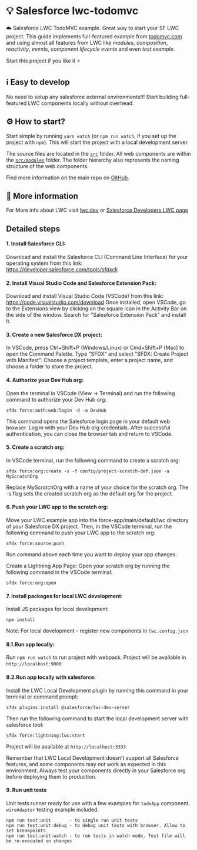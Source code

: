 # 💡 Salesforce lwc-todomvc 

☁️ Salesforce LWC TodoMVC example. Great way to start your SF LWC project. This guide implements full-featured example from [todomvc.com](https://todomvc.com/) and using almost all features from LWC like *modules*, *composition*, *reactivity*, *events*, *component lifecycle events* and even *test example*.

Start this project if you like it ⭐

## ℹ️ Easy to develop 

No need to setup any salesforce external environments!!! Start building full-featured LWC components locally without overhead.
## ⚙️ How to start?

Start simple by running `yarn watch` (or `npm run watch`, if you set up the project with `npm`). This will start the project with a local development server.

The source files are located in the [`src`](./src) folder. All web components are within the [`src/modules`](./src/modules) folder. The folder hierarchy also represents the naming structure of the web components.

Find more information on the main repo on [GitHub](https://github.com/muenzpraeger/create-lwc-app).

## 📙 More information

For More info about LWC visit [lwc.dev](https://lwc.dev/) or [Salesforce Developers LWC page](https://developer.salesforce.com/docs/component-library/documentation/en/lwc/lwc.get_started_introduction)


## Detailed steps

#### 1. Install Salesforce CLI:
Download and install the Salesforce CLI (Command Line Interface) for your operating system from this link: https://developer.salesforce.com/tools/sfdxcli

#### 2. Install Visual Studio Code and Salesforce Extension Pack:
Download and install Visual Studio Code (VSCode) from this link: https://code.visualstudio.com/download
Once installed, open VSCode, go to the Extensions view by clicking on the square icon in the Activity Bar on the side of the window. Search for "Salesforce Extension Pack" and install it.

#### 3. Create a new Salesforce DX project:
In VSCode, press Ctrl+Shift+P (Windows/Linux) or Cmd+Shift+P (Mac) to open the Command Palette. Type "SFDX" and select "SFDX: Create Project with Manifest". Choose a project template, enter a project name, and choose a folder to store the project.

#### 4. Authorize your Dev Hub org:
Open the terminal in VSCode (View -> Terminal) and run the following command to authorize your Dev Hub org:

```
sfdx force:auth:web:login -d -a DevHub
```
This command opens the Salesforce login page in your default web browser. Log in with your Dev Hub org credentials. After successful authentication, you can close the browser tab and return to VSCode.

#### 5. Create a scratch org:
In VSCode terminal, run the following command to create a scratch org:

```
sfdx force:org:create -s -f config/project-scratch-def.json -a MyScratchOrg
```

Replace MyScratchOrg with a name of your choice for the scratch org. The -s flag sets the created scratch org as the default org for the project.

#### 6. Push your LWC app to the scratch org:
Move your LWC example app into the force-app/main/default/lwc directory of your Salesforce DX project. Then, in the VSCode terminal, run the following command to push your LWC app to the scratch org:

```
sfdx force:source:push
```

Run command above each time you want to deploy your app changes.

Create a Lightning App Page:
Open your scratch org by running the following command in the VSCode terminal:

```
sfdx force:org:open
```

#### 7. Install packages for local LWC development:
Install JS packages for local development:

```
npm install
```

Note: For local development - register new components in `lwc.config.json`

#### 8.1.Run app locally:

Run `npm run watch` to run project with webpack. Project will be available in `http://localhost:9000`.


#### 8.2.Run app locally with salesforce:

Install the LWC Local Development plugin by running this command in your terminal or command prompt:

```
sfdx plugins:install @salesforce/lwc-dev-server
```

Then run the following command to start the local development server with salesforce tool:

```
sfdx force:lightning:lwc:start
```

Project will be available at `http://localhost:3333`


Remember that LWC Local Development doesn't support all Salesforce features, and some components may not work as expected in this environment. Always test your components directly in your Salesforce org before deploying them to production.

#### 9. Run unit tests

Unit tests runner ready for use with a few examples for `todoApp` component.
`wireAdapter` testing example included.

```
npm run test:unit       - to single run unit tests
npm run test:unit:debug - to debug unit tests with browser. Allow to set breakpoints
npm run test:unit:watch - to run tests in watch mode. Test file will be re-executed on changes
```
